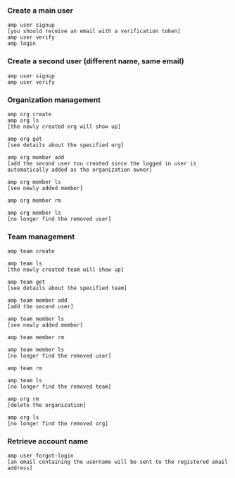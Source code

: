 ### Create a main user
    amp user signup
    [you should receive an email with a verification token]
    amp user verify
    amp login

### Create a second user (different name, same email)
    amp user signup
    amp user verify

### Organization management
    amp org create
    amp org ls
    [the newly created org will show up]

    amp org get
    [see details about the specified org]

    amp org member add
    [add the second user tou created since the logged in user is automatically added as the organization owner]

    amp org member ls
    [see newly added member]

    amp org member rm

    amp org member ls
    [no longer find the removed user]

### Team management
    amp team create

    amp team ls
    [the newly created team will show up]

    amp team get
    [see details about the specified team]

    amp team member add
    [add the second user]

    amp team member ls
    [see newly added member]

    amp team member rm

    amp team member ls
    [no longer find the removed user]

    amp team rm

    amp team ls
    [no longer find the removed team]

    amp org rm
    [delete the organization]

    amp org ls
    [no longer find the removed org]

### Retrieve account name 
    amp user forgot-login
    [an email containing the username will be sent to the registered email address]
